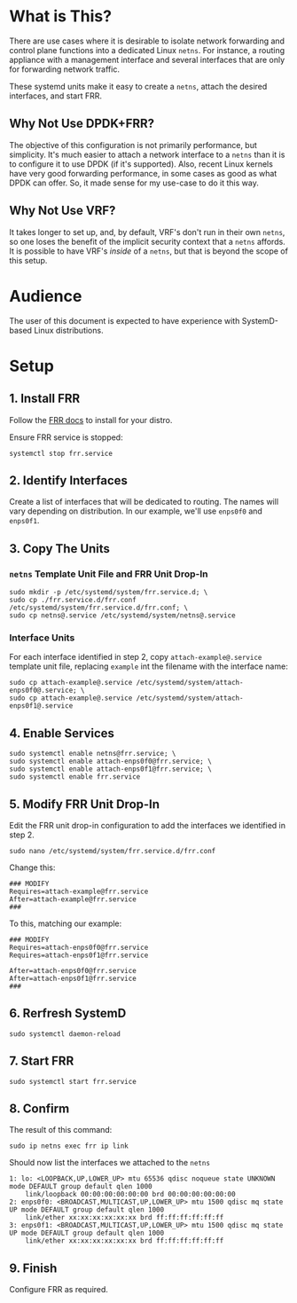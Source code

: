 # What is This?

There are use cases where it is desirable to isolate network forwarding and control plane functions into a dedicated Linux `netns`. For instance, a routing appliance with a management interface and several interfaces that are only for forwarding network traffic.

These systemd units make it easy to create a `netns`, attach the desired interfaces, and start FRR.

## Why Not Use DPDK+FRR?

The objective of this configuration is not primarily performance, but simplicity. It's much easier to attach a network interface to a `netns` than it is to configure it to use DPDK (if it's supported). Also, recent Linux kernels have very good forwarding performance, in some cases as good as what DPDK can offer. So, it made sense for my use-case to do it this way.

## Why Not Use VRF?

It takes longer to set up, and, by default, VRF's don't run in their own `netns`, so one loses the benefit of the implicit security context that a `netns` affords. It is possible to have VRF's *inside* of a `netns`, but that is beyond the scope of this setup.

# Audience

The user of this document is expected to have experience with SystemD-based Linux distributions.

# Setup

## 1. Install FRR

Follow the [FRR docs](http://docs.frrouting.org/en/latest/) to install for your distro.

Ensure FRR service is stopped:

```
systemctl stop frr.service
```

## 2. Identify Interfaces

Create a list of interfaces that will be dedicated to routing. The names will vary depending on distribution. In our example, we'll use `enps0f0` and `enps0f1`.

## 3. Copy The Units

### `netns` Template Unit File and FRR Unit Drop-In

```
sudo mkdir -p /etc/systemd/system/frr.service.d; \
sudo cp ./frr.service.d/frr.conf /etc/systemd/system/frr.service.d/frr.conf; \
sudo cp netns@.service /etc/systemd/system/netns@.service
```

### Interface Units

For each interface identified in step 2, copy `attach-example@.service` template unit file, replacing `example` int the filename with the interface name:

```
sudo cp attach-example@.service /etc/systemd/system/attach-enps0f0@.service; \
sudo cp attach-example@.service /etc/systemd/system/attach-enps0f1@.service
```

## 4. Enable Services

```
sudo systemctl enable netns@frr.service; \
sudo systemctl enable attach-enps0f0@frr.service; \
sudo systemctl enable attach-enps0f1@frr.service; \
sudo systemctl enable frr.service
```

## 5. Modify FRR Unit Drop-In

Edit the FRR unit drop-in configuration to add the interfaces we identified in step 2.

```
sudo nano /etc/systemd/system/frr.service.d/frr.conf
```

Change this:
```
### MODIFY
Requires=attach-example@frr.service
After=attach-example@frr.service
###
```

To this, matching our example:
```
### MODIFY
Requires=attach-enps0f0@frr.service
Requires=attach-enps0f1@frr.service

After=attach-enps0f0@frr.service
After=attach-enps0f1@frr.service
###
```

## 6. Rerfresh SystemD

```
sudo systemctl daemon-reload
```

## 7. Start FRR

```
sudo systemctl start frr.service
```

## 8. Confirm

The result of this command:
```
sudo ip netns exec frr ip link
```

Should now list the interfaces we attached to the `netns`
```
1: lo: <LOOPBACK,UP,LOWER_UP> mtu 65536 qdisc noqueue state UNKNOWN mode DEFAULT group default qlen 1000
    link/loopback 00:00:00:00:00:00 brd 00:00:00:00:00:00
2: enps0f0: <BROADCAST,MULTICAST,UP,LOWER_UP> mtu 1500 qdisc mq state UP mode DEFAULT group default qlen 1000
    link/ether xx:xx:xx:xx:xx:xx brd ff:ff:ff:ff:ff:ff
3: enps0f1: <BROADCAST,MULTICAST,UP,LOWER_UP> mtu 1500 qdisc mq state UP mode DEFAULT group default qlen 1000
    link/ether xx:xx:xx:xx:xx:xx brd ff:ff:ff:ff:ff:ff
```

## 9. Finish

Configure FRR as required.